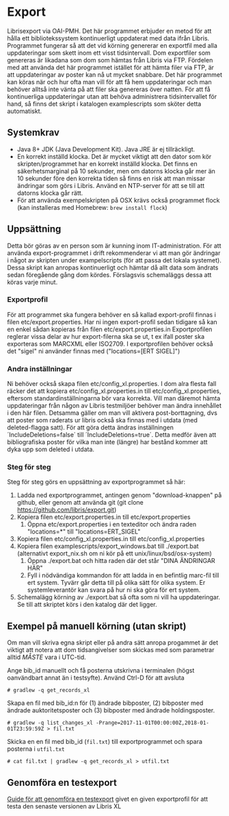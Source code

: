# Export

Librisexport via OAI-PMH. Det här programmet erbjuder en metod för att hålla ett bibliotekssystem kontinuerligt uppdaterat med data ifrån Libris. Programmet fungerar så att det vid körning genererar en exportfil med alla uppdateringar som skett inom ett visst tidsintervall. Dom exportfiler som genereras är likadana som dom som hämtas från Libris via FTP. Fördelen med att använda det här programmet istället för att hämta filer via FTP, är att uppdateringar av poster kan nå ut mycket snabbare. Det här programmet kan köras när och hur ofta man vill för att få hem uppdateringar och man behöver alltså inte vänta på att filer ska genereras över natten. För att få kontinuerliga uppdateringar utan att behöva administrera tidsintervallet för hand, så finns det skript i katalogen examplescripts som sköter detta automatiskt.

## Systemkrav

* Java 8+ JDK (Java Development Kit). Java JRE är ej tillräckligt.
* En korrekt inställd klocka. Det är mycket viktigt att den dator som kör skripten/programmet har en korrekt inställd klocka. Det finns en säkerhetsmarginal på 10 sekunder, men om datorns klocka går mer än 10 sekunder före den korrekta tiden så finns en risk att man missar ändringar som görs i Libris. Använd en NTP-server för att se till att datorns klocka går rätt.
* För att använda exempelskripten på OSX krävs också programmet flock (kan installeras med Homebrew: `brew install flock`)


## Uppsättning

Detta bör göras av en person som är kunning inom IT-administration. För att använda export-programmet i drift rekommenderar vi att man gör ändringar i något av skripten under exampelscripts (för att passa det lokala systemet). Dessa skript kan anropas kontinuerligt och hämtar då allt data som ändrats sedan föregående gång dom kördes. Förslagsvis schemaläggs dessa att köras varje minut.

### Exportprofil

För att programmet ska fungera behöver en så kallad export-profil finnas i filen etc/export.properties. Har ni ingen export-profil sedan tidigare så kan en enkel sådan kopieras från filen etc/export.properties.in
Exportprofilen reglerar vissa delar av hur export-filerna ska se ut, t ex ifall poster ska exporteras som MARCXML eller ISO2709. I exportprofilen behöver också det "sigel" ni använder finnas med ("locations=[ERT SIGEL]")

### Andra inställningar

Ni behöver också skapa filen etc/config_xl.properties. I dom alra flesta fall räcker det att kopiera etc/config_xl.properties.in till etc/config_xl.properties, eftersom standardinställningarna bör vara korrekta. Vill man däremot hämta uppdateringar från någon av Libris testmiljöer behöver man ändra innehållet i den här filen. Detsamma gäller om man vill aktivera post-borttagning, dvs att poster som raderats ur libris också ska finnas med i utdata (med deleted-flagga satt). För att göra detta ändras inställningen ´IncludeDeletions=false´ till ´IncludeDeletions=true´. Detta medför även att bibliografiska poster för vilka man inte (längre) har bestånd kommer att dyka upp som deleted i utdata.

### Steg för steg

Steg för steg görs en uppsättning av exportprogrammet så här:

1. Ladda ned exportprogrammet, antingen genom "download-knappen" på github, eller genom att använda git (git clone https://github.com/libris/export.git)
1. Kopiera filen etc/export.properties.in till etc/export.properties
   1. Öppna etc/export.properties i en texteditor och ändra raden "locations=*" till "locations=ERT_SIGEL"
1. Kopiera filen etc/config_xl.properties.in till etc/config_xl.properties
1. Kopiera filen examplescripts/export_windows.bat till ./export.bat (alternativt export_nix.sh om ni kör på ett unix/linux/bsd/osx-system)
   1. Öppna ./export.bat och hitta raden där det står "DINA ÄNDRINGAR HÄR"
   1. Fyll i nödvändiga kommandon för att ladda in en befintlig marc-fil till ert system. Tyvärr går detta till på olika sätt för olika system. Er systemleverantör kan svara på hur ni ska göra för ert system.
1. Schemalägg körning av ./export.bat så ofta som ni vill ha uppdateringar. Se till att skriptet körs i den katalog där det ligger.



## Exempel på manuell körning (utan skript)

Om man vill skriva egna skript eller på andra sätt anropa progammet är det viktigt att notera att dom tidsangivelser som skickas med som parametrar alltid _MÅSTE_ vara i UTC-tid.

Ange bib_id manuellt och få posterna utskrivna i terminalen (högst oanvändbart annat än i testsyfte). Använd Ctrl-D för att avsluta

    # gradlew -q get_records_xl
    
Skapa en fil med bib_id:n för (1) ändrade bibposter, (2) bibposter med ändrade auktoritetsposter och (3) bibposter med ändrade holdingsposter.

    # gradlew -q list_changes_xl -Prange=2017-11-01T00:00:00Z,2018-01-01T23:59:59Z > fil.txt

Skicka en en fil med bib_id (`fil.txt`) till exportprogrammet och spara posterna i `utfil.txt`

    # cat fil.txt | gradlew -q get_records_xl > utfil.txt

## Genomföra en testexport
[Guide för att genomföra en testexport](https://github.com/libris/export/blob/master/docs/manuell_export.md) givet en given exportprofil för att testa den senaste versionen av Libris XL